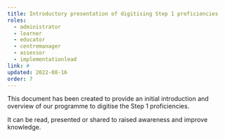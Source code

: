 ```yaml
---
title: Introductory presentation of digitising Step 1 proficiencies
roles:
  - administrator
  - learner
  - educator
  - centremanager
  - assessor
  - implementationlead
link: #
updated: 2022-08-16
order: 7
---
```

This document has been created to provide an initial introduction and overview of our programme to digitise the Step 1 proficiencies​.

It can be read, presented or shared to raised awareness and improve knowledge​.
